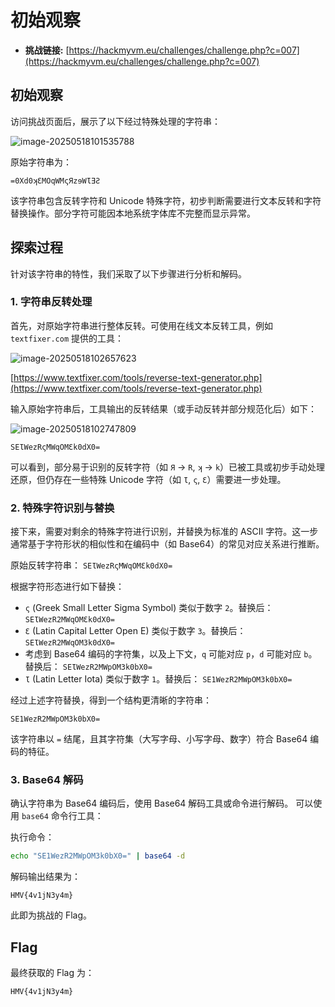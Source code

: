 # 初始观察

*   **挑战链接:** [https://hackmyvm.eu/challenges/challenge.php?c=007](https://hackmyvm.eu/challenges/challenge.php?c=007)

## 初始观察

访问挑战页面后，展示了以下经过特殊处理的字符串：

![image-20250518101535788](https://7r1UMPH.top/image/20250518101535983.webp)

原始字符串为：
```
=0Xd0ʞƐMOqWMςЯzɘWƖƎƧ
```
该字符串包含反转字符和 Unicode 特殊字符，初步判断需要进行文本反转和字符替换操作。部分字符可能因本地系统字体库不完整而显示异常。

## 探索过程

针对该字符串的特性，我们采取了以下步骤进行分析和解码。

### 1. 字符串反转处理

首先，对原始字符串进行整体反转。可使用在线文本反转工具，例如 `textfixer.com` 提供的工具：

![image-20250518102657623](https://7r1UMPH.top/image/20250518102657806.webp)

[https://www.textfixer.com/tools/reverse-text-generator.php](https://www.textfixer.com/tools/reverse-text-generator.php)

输入原始字符串后，工具输出的反转结果（或手动反转并部分规范化后）如下：

![image-20250518102747809](https://7r1UMPH.top/image/20250518102747978.webp)

```
SEƖWezRςMWqOMƐk0dX0=
```
可以看到，部分易于识别的反转字符（如 `Я` -> `R`, `ʞ` -> `k`）已被工具或初步手动处理还原，但仍存在一些特殊 Unicode 字符（如 `Ɩ`, `ς`, `Ɛ`）需要进一步处理。

### 2. 特殊字符识别与替换

接下来，需要对剩余的特殊字符进行识别，并替换为标准的 ASCII 字符。这一步通常基于字符形状的相似性和在编码中（如 Base64）的常见对应关系进行推断。

原始反转字符串： `SEƖWezRςMWqOMƐk0dX0=`

根据字符形态进行如下替换：
*   `ς` (Greek Small Letter Sigma Symbol) 类似于数字 `2`。替换后：
    `SEƖWezR2MWqOMƐk0dX0=`
*   `Ɛ` (Latin Capital Letter Open E) 类似于数字 `3`。替换后：
    `SEƖWezR2MWqOM3k0dX0=`
*   考虑到 Base64 编码的字符集，以及上下文，`q` 可能对应 `p`，`d` 可能对应 `b`。替换后：
    `SEƖWezR2MWpOM3k0bX0=`
*   `Ɩ` (Latin Letter Iota) 类似于数字 `1`。替换后：
    `SE1WezR2MWpOM3k0bX0=`

经过上述字符替换，得到一个结构更清晰的字符串：
```
SE1WezR2MWpOM3k0bX0=
```
该字符串以 `=` 结尾，且其字符集（大写字母、小写字母、数字）符合 Base64 编码的特征。

### 3. Base64 解码

确认字符串为 Base64 编码后，使用 Base64 解码工具或命令进行解码。
可以使用 `base64` 命令行工具：

执行命令：
```bash
echo "SE1WezR2MWpOM3k0bX0=" | base64 -d
```
解码输出结果为：
```
HMV{4v1jN3y4m}
```
此即为挑战的 Flag。

## Flag

最终获取的 Flag 为：

`HMV{4v1jN3y4m}`